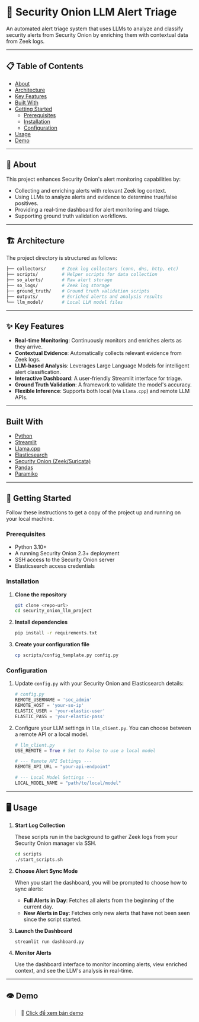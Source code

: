 # 🧅 Security Onion LLM Alert Triage

An automated alert triage system that uses LLMs to analyze and classify security alerts from Security Onion by enriching them with contextual data from Zeek logs.

---

## 📋 Table of Contents

* [About](#-about)
* [Architecture](#-architecture)
* [Key Features](#-key-features)
* [Built With](#built-with)
* [Getting Started](#-getting-started)
    * [Prerequisites](#prerequisites)
    * [Installation](#installation)
    * [Configuration](#configuration)
* [Usage](#-usage)
* [Demo](#-demo)

---

## 🧐 About

This project enhances Security Onion's alert monitoring capabilities by:

* Collecting and enriching alerts with relevant Zeek log context.
* Using LLMs to analyze alerts and evidence to determine true/false positives.
* Providing a real-time dashboard for alert monitoring and triage.
* Supporting ground truth validation workflows.

---

## 🏗️ Architecture

The project directory is structured as follows:
```sh
├── collectors/      # Zeek log collectors (conn, dns, http, etc)
├── scripts/         # Helper scripts for data collection
├── so_alerts/       # Raw alert storage
├── so_logs/         # Zeek log storage
├── ground_truth/    # Ground truth validation scripts
├── outputs/         # Enriched alerts and analysis results
└── llm_model/       # Local LLM model files
````

-----

## ✨ Key Features

  * **Real-time Monitoring**: Continuously monitors and enriches alerts as they arrive.
  * **Contextual Evidence**: Automatically collects relevant evidence from Zeek logs.
  * **LLM-based Analysis**: Leverages Large Language Models for intelligent alert classification.
  * **Interactive Dashboard**: A user-friendly Streamlit interface for triage.
  * **Ground Truth Validation**: A framework to validate the model's accuracy.
  * **Flexible Inference**: Supports both local (via `Llama.cpp`) and remote LLM APIs.

-----

## Built With

  * [Python](https://www.python.org/)
  * [Streamlit](https://streamlit.io/)
  * [Llama.cpp](https://github.com/ggerganov/llama.cpp)
  * [Elasticsearch](https://www.elastic.co/)
  * [Security Onion (Zeek/Suricata)](https://securityonionsolutions.com/)
  * [Pandas](https://pandas.pydata.org/)
  * [Paramiko](http://www.paramiko.org/)

-----

## 🚀 Getting Started

Follow these instructions to get a copy of the project up and running on your local machine.

### Prerequisites

  * Python 3.10+
  * A running Security Onion 2.3+ deployment
  * SSH access to the Security Onion server
  * Elasticsearch access credentials

### Installation

1.  **Clone the repository**

    ```sh
    git clone <repo-url>
    cd security_onion_llm_project
    ```

2.  **Install dependencies**

    ```sh
    pip install -r requirements.txt
    ```

3.  **Create your configuration file**

    ```sh
    cp scripts/config_template.py config.py
    ```

### Configuration

1.  Update `config.py` with your Security Onion and Elasticsearch details:

    ```python
    # config.py
    REMOTE_USERNAME = 'soc_admin'
    REMOTE_HOST = 'your-so-ip'
    ELASTIC_USER = 'your-elastic-user'
    ELASTIC_PASS = 'your-elastic-pass' 
    ```

2.  Configure your LLM settings in `llm_client.py`. You can choose between a remote API or a local model.

    ```python
    # llm_client.py
    USE_REMOTE = True # Set to False to use a local model

    # --- Remote API Settings ---
    REMOTE_API_URL = "your-api-endpoint"

    # --- Local Model Settings ---
    LOCAL_MODEL_NAME = "path/to/local/model"
    ```

-----

## 🖥️ Usage

1.  **Start Log Collection**

    These scripts run in the background to gather Zeek logs from your Security Onion manager via SSH.

    ```sh
    cd scripts
    ./start_scripts.sh
    ```

2.  **Choose Alert Sync Mode**

    When you start the dashboard, you will be prompted to choose how to sync alerts:

      * **Full Alerts in Day**: Fetches all alerts from the beginning of the current day.
      * **New Alerts in Day**: Fetches only new alerts that have not been seen since the script started.

3.  **Launch the Dashboard**

    ```sh
    streamlit run dashboard.py
    ```

4.  **Monitor Alerts**

    Use the dashboard interface to monitor incoming alerts, view enriched context, and see the LLM's analysis in real-time.

-----

## 👁️ Demo

> 🎥 [Click để xem bản demo](https://drive.google.com/file/d/1xAk7FiyEp3_8gRovNPe0rnZ5C2pYLWTn/view?usp=sharing)

```
